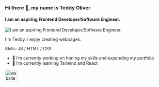 ### Hi there 👋, my name is Teddy Oliver
#### I am an aspiring Frontend Developer/Software Engineer.
![I am an aspiring Frontend Developer/Software Engineer.](https://media.licdn.com/dms/image/v2/D5616AQHNlbFLr_rPcA/profile-displaybackgroundimage-shrink_350_1400/B56ZVd1n6oHsAc-/0/1741036093388?e=1746662400&v=beta&t=HQoHjsY6fJu32zGZyJjsiwAdT2-scijaohSTbTI4nj8)

I'm Teddy. I enjoy creating webpages.

Skills: JS / HTML / CSS

- 🔭 I’m currently working on honing my skills and expanding my portfolio 
- 🌱 I’m currently learning Tailwind and React 


[<a href="https://theodore-oliver.com" target="_blank"><img src='https://cdn.jsdelivr.net/npm/simple-icons@3.0.1/icons/icloud.svg' alt='website' height='40'></a>](https://theodore-oliver.com)  

